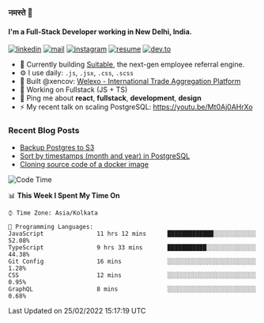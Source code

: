 ### नमस्ते 🙏

#### I'm a Full-Stack Developer working in New Delhi, India.

[![linkedin](https://img.shields.io/badge/linkedin-%230077B5.svg)](https://linkedin.com/in/sambhav2612)
[![mail](https://img.shields.io/badge/gmail-D14836)](mailto:sambhavjain2612@gmail.com)
[![instagram](https://img.shields.io/badge/instagram-%23E4405F.svg)](https://instagram.com/sambhav2612)
[![resume](https://img.shields.io/badge/resume-%23#FFFF00.svg)](https://mega.nz/file/IjA3yaoB#BFfQg1-aKva0piAd_wWs8Hf5dlnYRQ2ZkwtYwNMzBhA)
[![dev.to](https://img.shields.io/badge/dev.to-000000.svg)](https://dev.to/sambhav2612)

- 🏢 Currently building [Suitable](https://suitable.ai), the next-gen employee referral engine.
- ⚙️ I use daily: `.js`, `.jsx`, `.css`, `.scss`
- 💅 Built @xencov: [Welexo - International Trade Aggregation Platform](https://welexo.com)
- 🌱 Working on Fullstack (JS + TS)
- 💬 Ping me about **react**, **fullstack**, **development**, **design**
- ⚡️ My recent talk on scaling PostgreSQL: https://youtu.be/Mt0Aj0AHrXo

### Recent Blog Posts
<!-- BLOG-POST-LIST:START -->
- [Backup Postgres to S3](https://dev.to/sambhav2612/backup-postgres-to-s3-2nkk)
- [Sort by timestamps &lpar;month and year&rpar; in PostgreSQL](https://dev.to/sambhav2612/sort-by-timestamps-in-postgresql-2f2h)
- [Cloning source code of a docker image](https://dev.to/sambhav2612/reverse-engineering-a-docker-image-i8c)
<!-- BLOG-POST-LIST:END -->

<!--START_SECTION:waka-->
![Code Time](http://img.shields.io/badge/Code%20Time-1%2C660%20hrs%202%20mins-blue)

📊 **This Week I Spent My Time On** 

```text
⌚︎ Time Zone: Asia/Kolkata

💬 Programming Languages: 
JavaScript               11 hrs 12 mins      █████████████░░░░░░░░░░░░   52.08% 
TypeScript               9 hrs 33 mins       ███████████░░░░░░░░░░░░░░   44.38% 
Git Config               16 mins             ░░░░░░░░░░░░░░░░░░░░░░░░░   1.28% 
CSS                      12 mins             ░░░░░░░░░░░░░░░░░░░░░░░░░   0.95% 
GraphQL                  8 mins              ░░░░░░░░░░░░░░░░░░░░░░░░░   0.68%

```


 Last Updated on 25/02/2022 15:17:19 UTC
<!--END_SECTION:waka-->
